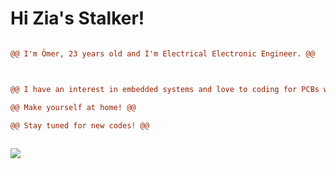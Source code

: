 # **Hi Zia's Stalker!** 

 ```diff

@@ I'm Ömer, 23 years old and I'm Electrical Electronic Engineer. @@  

 

@@ I have an interest in embedded systems and love to coding for PCBs which I design! @@

@@ Make yourself at home! @@

@@ Stay tuned for new codes! @@
  
  ```
  ![](https://github.com/ziaydin/ziaydin/blob/main/zia.webp) 
  
  
  
  


          
